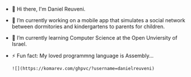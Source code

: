 - 👋 Hi there, I'm Daniel Reuveni.
- 🔭 I’m currently working on a mobile app that simulates a social network between dormitories and kindergartens to parents for children.
- 🌱 I’m currently learning Computer Science at the Open Unviersity of Israel.
- ⚡ Fun fact: My loved programmng language is Assembly...

      ![](https://komarev.com/ghpvc/?username=danielreuveni)



<!--
**danielreuveni/danielreuveni** is a ✨ _special_ ✨ repository because its `README.md` (this file) appears on your GitHub profile.
<p align="center">
  
![Anurag's GitHub stats](https://github-readme-stats.vercel.app/api?username=danielreuveni&theme=dark&show_icons=true)

</p>

Here are some ideas to get you started:

- 🔭 I’m currently working on a mobile app that simulates a social network between dormitories and kindergartens to parents for children.
- 🌱 I’m currently learning Computer Science at the Open Unviersity of Israel.
- 📫 How to reach me: danielre162162@gmail.com
- ⚡ Fun fact: I like Assembly
-->


